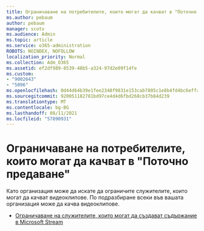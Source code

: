 ```yaml
---
title: Ограничаване на потребителите, които могат да качват в "Поточно предаване"
ms.author: pebaum
author: pebaum
manager: scotv
ms.audience: Admin
ms.topic: article
ms.service: o365-administration
ROBOTS: NOINDEX, NOFOLLOW
localization_priority: Normal
ms.collection: Adm_O365
ms.assetid: ef2df989-8539-48b5-a324-97d2e09f14fe
ms.custom:
- "9002643"
- "5096"
ms.openlocfilehash: 0d44d64b39e1fee2348f9831e153cab7805c1e8b4fd4bc6effa0968c71666d13
ms.sourcegitcommit: 920051182781bd97ce4d4d6fbd268cb37b84d239
ms.translationtype: MT
ms.contentlocale: bg-BG
ms.lasthandoff: 08/11/2021
ms.locfileid: "57890931"
---
```

# <a name="restrict-users-who-can-upload-to-stream"></a>Ограничаване на потребителите, които могат да качват в "Поточно предаване"

Като организация може да искате да ограничите служителите, които могат да качват видеоклипове. По подразбиране всеки във вашата организация може да качва видеоклипове.

- [Ограничаване на служителите, които могат да създават съдържание в Microsoft Stream](https://docs.microsoft.com/stream/restrict-uploaders)

